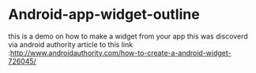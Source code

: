 # Android-app-widget-outline

this is a demo on how to make a widget from your app this was discoverd 
via android authority article to this link :http://www.androidauthority.com/how-to-create-a-android-widget-726045/

